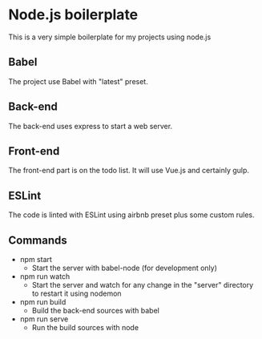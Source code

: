 # Node.js boilerplate

This is a very simple boilerplate for my projects using node.js

## Babel

The project use Babel with "latest" preset.

## Back-end

The back-end uses express to start a web server.

## Front-end

The front-end part is on the todo list. It will use Vue.js and certainly gulp.

## ESLint

The code is linted with ESLint using airbnb preset plus some custom rules.

## Commands

* npm start
  * Start the server with babel-node (for development only)
* npm run watch
  * Start the server and watch for any change in the "server" directory to restart it using nodemon
* npm run build
  * Build the back-end sources with babel
* npm run serve
  * Run the build sources with node
